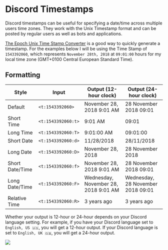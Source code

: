 # Discord Timestamps
Discord timestamps can be useful for specifying a date/time across multiple users time zones. They work with the Unix Timestamp format and can be posted by regular users as well as bots and applications.

[The Epoch Unix Time Stamp Converter](https://www.unixtimestamp.com/) is a good way to quickly generate a timestamp. For the examples below I will be using the Time Stamp of `1543392060`, which represents `November 28th, 2018` at `09:01:00` hours for my local time zone (GMT+0100 Central European Standard Time).

## Formatting

|Style|Input|Output (12-hour clock)|Output (24-hour clock)
|--|--|--|--
|Default|`<t:1543392060>`|November 28, 2018 9:01 AM|28 November 2018 09:01
|Short Time|`<t:1543392060:t>`|9:01 AM|09:01
|Long Time|`<t:1543392060:T>`|9:01:00 AM|09:01:00
|Short Date|`<t:1543392060:d>`|11/28/2018|28/11/2018
|Long Date|`<t:1543392060:D>`|November 28, 2018|28 November 2018
|Short Date/Time|`<t:1543392060:f>`|November 28, 2018 9:01 AM|28 November 2018 09:01
|Long Date/Time|`<t:1543392060:F>`|Wednesday, November 28, 2018 9:01 AM|Wednesday, 28 November 2018 09:01
|Relative Time|`<t:1543392060:R>`|3 years ago|3 years ago

Whether your output is 12-hour or 24-hour depends on your Discord language setting. For example, if you have your Discord language set to `English, US 🇺🇸`, you will get a 12-hour output. If your Discord language is set to `English, UK 🇬🇧`, you will get a 24-hour output.

![](https://camo.githubusercontent.com/9ff9d6f08f6bbc03d7037ed60fd8e146fa4baa74c2c0b0a27307ca1849d2794b/68747470733a2f2f692e6c6576692e6c616e642f6650736935412f646972656374)

